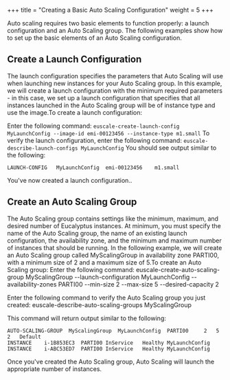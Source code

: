 +++
title = "Creating a Basic Auto Scaling Configuration"
weight = 5
+++

Auto scaling requires two basic elements to function properly: a launch configuration and an Auto Scaling group. The following examples show how to set up the basic elements of an Auto Scaling configuration.
## Create a Launch Configuration
The launch configuration specifies the parameters that Auto Scaling will use when launching new instances for your Auto Scaling group. In this example, we will create a launch configuration with the minimum required parameters - in this case, we set up a launch configuration that specifies that all instances launched in the Auto Scaling group will be of instance type and use the image.To create a launch configuration: 

Enter the following command: `euscale-create-launch-config MyLaunchConfig --image-id emi-00123456 --instance-type m1.small` To verify the launch configuration, enter the following command: `euscale-describe-launch-configs MyLaunchConfig` You should see output similar to the following: 


    LAUNCH-CONFIG	MyLaunchConfig	emi-00123456	m1.small

You've now created a launch configuration.. 
## Create an Auto Scaling Group
The Auto Scaling group contains settings like the minimum, maximum, and desired number of Eucalyptus instances. At minimum, you must specify the name of the Auto Scaling group, the name of an existing launch configuration, the availability zone, and the minimum and maximum number of instances that should be running. In the following example, we will create an Auto Scaling group called MyScalingGroup in availability zone PARTI00, with a minimum size of 2 and a maximum size of 5.To create an Auto Scaling group: Enter the following command: 
    euscale-create-auto-scaling-group MyScalingGroup --launch-configuration
                        		MyLaunchConfig --availability-zones PARTI00 --min-size 2 --max-size 5
                        		--desired-capacity 2

Enter the following command to verify the Auto Scaling group you just created: 
    euscale-describe-auto-scaling-groups MyScalingGroup

This command will return output similar to the following: 


    AUTO-SCALING-GROUP	MyScalingGroup	MyLaunchConfig	PARTI00		2	5	2	Default
    INSTANCE	i-1B853EC3	PARTI00	InService	Healthy	MyLaunchConfig
    INSTANCE	i-ABC53ED7	PARTI00	InService	Healthy	MyLaunchConfig

Once you've created the Auto Scaling group, Auto Scaling will launch the appropriate number of instances. 